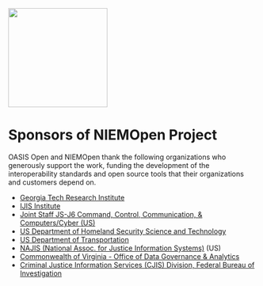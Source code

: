 <img src="artwork/NIEM-NO-Logo-v5.png" width="200">


# Sponsors of NIEMOpen Project

OASIS Open and NIEMOpen thank the following organizations who generously support the work, funding the development of the interoperability standards and open source tools that their organizations and customers depend on.  

* [Georgia Tech Research Institute](https://gtri.gatech.edu/)
* [IJIS Institute](https://ijis.org/) 
* [Joint Staff JS-J6 Command, Control, Communication, & Computers/Cyber (US)](https://www.jcs.mil/Directorates/J6-C4-Cyber/)
* [US Department of Homeland Security Science and Technology](https://www.dhs.gov/science-and-technology)
* [US Department of Transportation](https://www.transportation.gov/)
* [NAJIS (National Assoc. for Justice Information Systems)](https://www.najis.org/) (US)
* [Commonwealth of Virginia - Office of Data Governance & Analytics](https://www.odga.virginia.gov/)
* [Criminal Justice Information Services (CJIS) Division, Federal Bureau of Investigation](https://www.fbi.gov/services/cjis)
